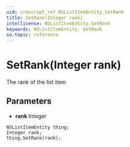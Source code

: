 ```yaml
---
uid: crmscript_ref_NSListItemEntity_SetRank
title: SetRank(Integer rank)
intellisense: NSListItemEntity.SetRank
keywords: NSListItemEntity, GetRank
so.topic: reference
---
```


# SetRank(Integer rank)

The rank of the list item

## Parameters

* **rank** Integer

```crmscript
NSListItemEntity thing;
Integer rank;
thing.SetRank(rank);
```

